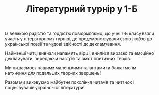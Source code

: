 ﻿---
title: Літературний турнір у 1-Б
---

Із великою радістю та гордістю повідомляємо, що учні 1-Б класу взяли участь у літературному турнірі, де продемонстрували свою любов до української поезії та чудові здібності до декламування.

Найменші читці вивчали напам’ять вірші, вчилися виразно та емоційно декламувати, передаючи настрій та зміст поетичних творів.

Ми пишаємося нашими маленькими талантами та бажаємо їм натхнення для подальших творчих звершень!

Разом ми виховуємо майбутнє покоління читачів та читачок і поціновувачів української літератури!

<slideshow />

<youtube id="g4EuRZGMpws" />
<youtube id="Uz3CTB47Xg8" />
<youtube id="ctduYMnHR0g" />
<youtube id="AJ6RI3g6G30" />
<youtube id="-CANS5BRBeA" />

